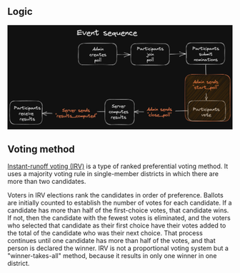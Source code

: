 ## Logic

![Event sequence](assets/event_sequence.png)

## Voting method

[Instant-runoff voting (IRV)](https://en.wikipedia.org/wiki/Instant-runoff_voting) is a type of ranked preferential voting method. It uses a majority voting rule in single-member districts in which there are more than two candidates.

Voters in IRV elections rank the candidates in order of preference. Ballots are initially counted to establish the number of votes for each candidate. If a candidate has more than half of the first-choice votes, that candidate wins. If not, then the candidate with the fewest votes is eliminated, and the voters who selected that candidate as their first choice have their votes added to the total of the candidate who was their next choice. That process continues until one candidate has more than half of the votes, and that person is declared the winner. IRV is not a proportional voting system but a "winner-takes-all" method, because it results in only one winner in one district.

